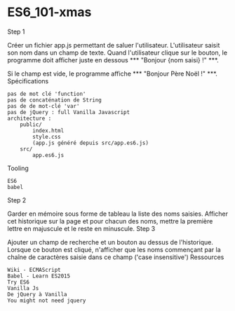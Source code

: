 # ES6_101-xmas
Step 1

Créer un fichier app.js permettant de saluer l'utilisateur. L'utilisateur saisit son nom dans un champ de texte. Quand l'utilisateur clique sur le bouton, le programme doit afficher juste en dessous *** "Bonjour {nom saisi} !" ***.

Si le champ est vide, le programme affiche *** "Bonjour Père Noël !" ***.
Spécifications

    pas de mot clé 'function'
    pas de concaténation de String
    pas de de mot-clé 'var'
    pas de jQuery : full Vanilla Javascript
    architecture :
        public/
            index.html
            style.css
            (app.js généré depuis src/app.es6.js)
        src/
            app.es6.js

Tooling

    ES6
    babel

Step 2

Garder en mémoire sous forme de tableau la liste des noms saisies. Afficher cet historique sur la page et pour chacun des noms, mettre la première lettre en majuscule et le reste en minuscule.
Step 3

Ajouter un champ de recherche et un bouton au dessus de l'historique. Lorsque ce bouton est cliqué, n'afficher que les noms commençant par la chaîne de caractères saisie dans ce champ ('case insensitive')
Ressources

    Wiki - ECMAScript
    Babel - Learn ES2015
    Try ES6
    Vanilla Js
    De jQuery à Vanilla
    You might not need jquery
